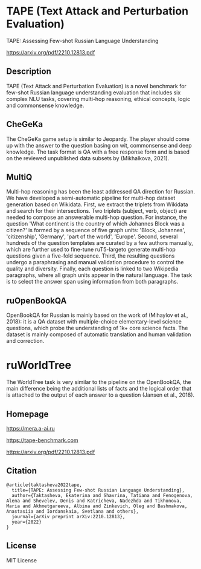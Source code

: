 # TAPE (Text Attack and Perturbation Evaluation)

TAPE: Assessing Few-shot Russian Language Understanding

https://arxiv.org/pdf/2210.12813.pdf

## Description

TAPE (Text Attack and Perturbation Evaluation) is a novel benchmark for few-shot
Russian language understanding evaluation that includes six complex NLU tasks, covering
multi-hop reasoning, ethical concepts, logic and commonsense knowledge.

## CheGeKa

The CheGeKa game setup is similar to Jeopardy. The player should come up with
the answer to the question basing on wit, commonsense and deep knowledge.
The task format is QA with a free response form and is based on the reviewed
unpublished data subsets by (Mikhalkova, 2021).

## MultiQ

Multi-hop reasoning has been the least addressed QA direction for Russian. We
have developed a semi-automatic pipeline for multi-hop dataset generation based
on Wikidata.
First, we extract the triplets from Wikidata and search for their intersections.
Two triplets (subject, verb, object) are needed to compose an answerable multi-hop
question. For instance, the question 'What continent is the country of which
Johannes Block was a citizen?' is formed by a sequence of five graph units: 'Block,
Johannes', 'citizenship', 'Germany', 'part of the world', 'Europe'. Second, several
hundreds of the question templates are curated by a few authors manually, which are
further used to fine-tune ruT5-largeto generate multi-hop questions given a
five-fold sequence. Third, the resulting questions undergo a paraphrasing and manual
validation procedure to control the quality and diversity. Finally, each question is
linked to two Wikipedia paragraphs, where all graph units appear in the natural
language. The task is to select the answer span using information from both
paragraphs.

## ruOpenBookQA

OpenBookQA for Russian is mainly based on the work of (Mihaylov et al., 2018):
it is a QA dataset with multiple-choice elementary-level science questions,
which probe the understanding of 1k+ core science facts. The dataset is mainly
composed of automatic translation and human validation and correction.

# ruWorldTree

The WorldTree task is very similar to the pipeline on the OpenBookQA, the main
difference being the additional lists of facts and the logical order that is
attached to the output of each answer to a question (Jansen et al., 2018).

## Homepage

https://mera.a-ai.ru

https://tape-benchmark.com

https://arxiv.org/pdf/2210.12813.pdf

## Citation

```
@article{taktasheva2022tape,
  title={TAPE: Assessing Few-shot Russian Language Understanding},
  author={Taktasheva, Ekaterina and Shavrina, Tatiana and Fenogenova, Alena and Shevelev, Denis and Katricheva, Nadezhda and Tikhonova, Maria and Akhmetgareeva, Albina and Zinkevich, Oleg and Bashmakova, Anastasiia and Iordanskaia, Svetlana and others},
  journal={arXiv preprint arXiv:2210.12813},
  year={2022}
}
```

## License

MIT License
